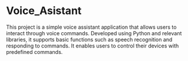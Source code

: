 # Voice_Asistant
 This project is a simple voice assistant application that allows users to interact through voice commands. Developed using Python and relevant libraries, it supports basic functions such as speech recognition and responding to commands. It enables users to control their devices with predefined commands.
